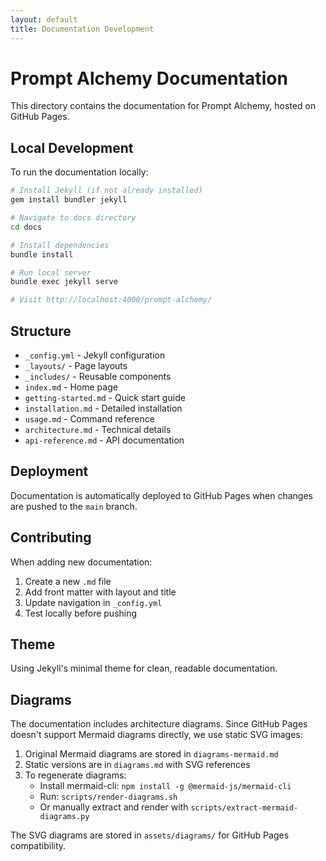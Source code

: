 ```yaml
---
layout: default
title: Documentation Development
---
```


# Prompt Alchemy Documentation

This directory contains the documentation for Prompt Alchemy, hosted on GitHub Pages.

## Local Development

To run the documentation locally:

```bash
# Install Jekyll (if not already installed)
gem install bundler jekyll

# Navigate to docs directory
cd docs

# Install dependencies
bundle install

# Run local server
bundle exec jekyll serve

# Visit http://localhost:4000/prompt-alchemy/
```

## Structure

- `_config.yml` - Jekyll configuration
- `_layouts/` - Page layouts
- `_includes/` - Reusable components
- `index.md` - Home page
- `getting-started.md` - Quick start guide
- `installation.md` - Detailed installation
- `usage.md` - Command reference
- `architecture.md` - Technical details
- `api-reference.md` - API documentation

## Deployment

Documentation is automatically deployed to GitHub Pages when changes are pushed to the `main` branch.

## Contributing

When adding new documentation:

1. Create a new `.md` file
2. Add front matter with layout and title
3. Update navigation in `_config.yml`
4. Test locally before pushing

## Theme

Using Jekyll's minimal theme for clean, readable documentation.

## Diagrams

The documentation includes architecture diagrams. Since GitHub Pages doesn't support Mermaid diagrams directly, we use static SVG images:

1. Original Mermaid diagrams are stored in `diagrams-mermaid.md`
2. Static versions are in `diagrams.md` with SVG references
3. To regenerate diagrams:
   - Install mermaid-cli: `npm install -g @mermaid-js/mermaid-cli`
   - Run: `scripts/render-diagrams.sh`
   - Or manually extract and render with `scripts/extract-mermaid-diagrams.py`

The SVG diagrams are stored in `assets/diagrams/` for GitHub Pages compatibility.